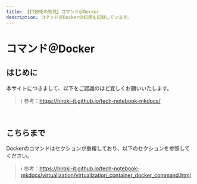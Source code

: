 ```yaml
---
title: 【IT技術の知見】コマンド＠Docker
description: コマンド＠Dockerの知見を記録しています。
---
```


# コマンド＠Docker

## はじめに

本サイトにつきまして、以下をご認識のほど宜しくお願いいたします。

> ℹ️ 参考：https://hiroki-it.github.io/tech-notebook-mkdocs/

<br>

## こちらまで

Dockerのコマンドはセクションが重複しており、以下のセクションを参照してください。

> ℹ️ 参考：https://hiroki-it.github.io/tech-notebook-mkdocs/virtualization/virtualization_container_docker_command.html

<br>
